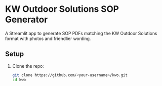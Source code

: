 # KW Outdoor Solutions SOP Generator

A Streamlit app to generate SOP PDFs matching the KW Outdoor Solutions format with photos and friendlier wording.

## Setup

1. Clone the repo:
   ```bash
   git clone https://github.com/<your-username>/kwo.git
   cd kwo
